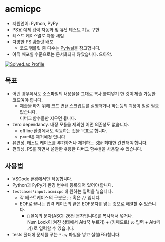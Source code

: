 # acmicpc
- 지원언어: Python, PyPy
- PS용 예제 입력 자동화 및 유닛 테스트 기능 구현
- 테스트 케이스별로 자동 채점
- 다양한 PS 템플릿 배포
  - 코드 템플릿 중 다수는 [Pyrival](https://github.com/cheran-senthil/PyRival)을 참고합니다.
- 아직 배포할 수준으로는 문서화되지 않았습니다. 으아악.

[![Solved.ac Profile](http://mazassumnida.wtf/api/v2/generate_badge?boj=kimdw9983)](https://solved.ac/kimdw9983)

## 목표
- 어떤 경우에서도 소스파일의 내용물을 그대로 복사 붙여넣기 한 것이 제출 가능한 코드여야 합니다.
  - 제출을 하기 위해 코드 변환 스크립트를 실행하거나 하는등의 과정이 일절 필요 없습니다.\
  디버그 함수들만 지우면 됩니다.
- zero dependancy. 내장 모듈을 제외한 어떤 의존성도 없습니다. 
  - offline 환경에서도 작동하는 것을 목표로 합니다.
  - psutil은 제거예정 입니다.
- 유연성. 테스트 케이스를 추가하거나 제거하는 것을 최대한 간편해야 합니다.
- 편의성. PS를 하면서 쓸만한 유용한 디버그 함수들을 사용할 수 있습니다.

## 사용법
- VSCode 환경에서만 작동합니다.
- Python과 PyPy가 환경 변수에 등록되어 있어야 합니다.
- `testcases/input.acmicpc` 에 원하는 입력을 넣습니다. 
  - 각 테스트케이스의 구분은 `;;` 혹은 `//` 입니다.
  - EOF로 끝나는 입력 케이스의 끝은 EOF문자를 넣는 것으로 해결할 수 있습니다.
    - `` 왼쪽의 문자(ASCII 26번 문자입니다)를 복사해서 넣거나, \
     Num Lock이 켜진 상태에서 Alt(꾹 누르기) + (키패드로) `26` 입력 + Alt(떼기) 로 입력할 수 있습니다.
- tests 폴더에 문제를 푸는 `*.py` 파일을 넣고 실행(F5)합니다.